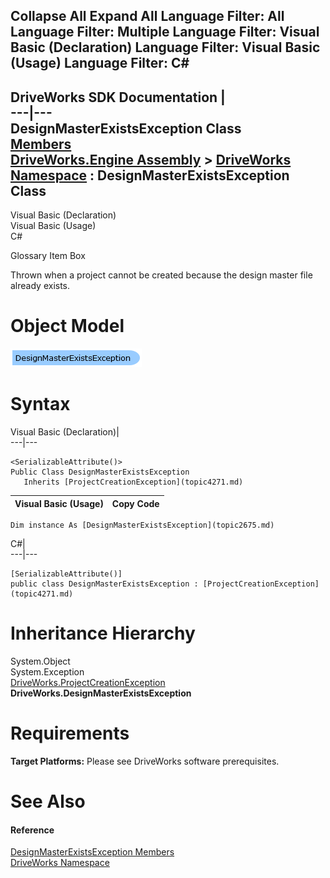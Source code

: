 Collapse All Expand All Language Filter: All  Language Filter: Multiple  Language Filter: Visual Basic (Declaration) Language Filter: Visual Basic (Usage) Language Filter: C#  
---  
DriveWorks SDK Documentation  |   
---|---  
DesignMasterExistsException Class   
[Members](topic2676.md)   
[DriveWorks.Engine Assembly](topic2156.md) > [DriveWorks Namespace](topic2159.md) : DesignMasterExistsException Class  
---  
  
Visual Basic (Declaration)    
Visual Basic (Usage)    
C# 

Glossary Item Box

Thrown when a project cannot be created because the design master file already exists. 

# Object Model

![](dotnetdiagramimages/image105.png)

# Syntax

Visual Basic (Declaration)|   
---|---  
      
    
    <SerializableAttribute()>
    Public Class DesignMasterExistsException 
       Inherits [ProjectCreationException](topic4271.md)  
  
Visual Basic (Usage)| Copy Code  
---|---  
      
    
    Dim instance As [DesignMasterExistsException](topic2675.md)  
  
C#|   
---|---  
      
    
    [SerializableAttribute()]
    public class DesignMasterExistsException : [ProjectCreationException](topic4271.md)   
  
# Inheritance Hierarchy

System.Object  
System.Exception  
[DriveWorks.ProjectCreationException](topic4271.md)  
**DriveWorks.DesignMasterExistsException**  


# Requirements

**Target Platforms:** Please see DriveWorks software prerequisites.

# See Also

#### Reference

[DesignMasterExistsException Members](topic2676.md)   
[DriveWorks Namespace](topic2159.md)



